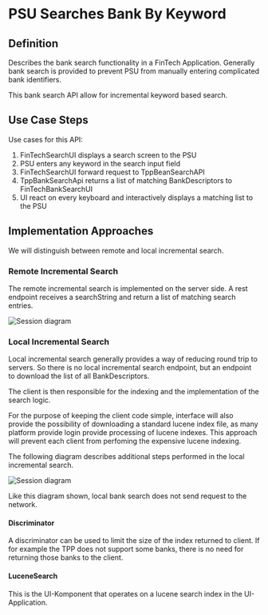 # PSU Searches Bank By Keyword

## Definition
Describes the bank search functionality in a FinTech Application. Generally bank search is provided to prevent PSU from manually entering complicated bank identifiers.

This bank search API allow for incremental keyword based search.

## Use Case Steps
Use cases for this API:
1. FinTechSearchUI displays a search screen to the PSU
2. PSU enters any keyword in the search input field
3. FinTechSearchUI forward request to TppBeanSearchAPI
4. TppBankSearchApi returns a list of matching BankDescriptors to FinTechBankSearchUI
5. UI react on every keyboard and interactively displays a matching list to the PSU

## Implementation Approaches
We will distinguish between remote and local incremental search.

### Remote Incremental Search
The remote incremental search is implemented on the server side. A rest endpoint receives a searchString and return a list of matching search entries.

![Session diagram](http://www.plantuml.com/plantuml/proxy?src=https://raw.githubusercontent.com/adorsys/open-banking-gateway/gh-pages/docs/architecture/diagrams/useCases/2-searchBank.puml&fmt=svg&vvv=1&sanitize=true)

### Local Incremental Search
Local incremental search generally provides a way of reducing round trip to servers. So there is no local incremental search endpoint, but an endpoint to download the list of all BankDescriptors.

The client is then responsible for the indexing and the implementation of the search logic.   

For the purpose of keeping the client code simple, interface will also provide the possibility of downloading a standard lucene index file, as many platform provide login provide processing of lucene indexes. This approach will prevent each client from perfoming the expensive lucene indexing.

The following diagram describes additional steps performed in the local incremental search.

![Session diagram](http://www.plantuml.com/plantuml/proxy?src=https://raw.githubusercontent.com/adorsys/open-banking-gateway/gh-pages/docs/architecture/diagrams/useCases/2a-searchBankLoal.puml&fmt=svg&vvv=1&sanitize=true)

Like this diagram shown, local bank search does not send request to the network.

#### Discriminator
A discriminator can be used to limit the size of the index returned to client. If for example the TPP does not support some banks, there is no need for returning those banks to the client.

#### LuceneSearch
This is the UI-Komponent that operates on a lucene search index in the UI-Application.
